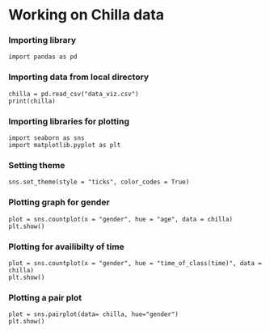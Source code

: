 # Working on Chilla data

### Importing library
```
import pandas as pd
```
### Importing data from local directory
```
chilla = pd.read_csv("data_viz.csv")
print(chilla)
```
### Importing libraries for plotting
```
import seaborn as sns
import matplotlib.pyplot as plt
```
### Setting theme
```
sns.set_theme(style = "ticks", color_codes = True)
```
### Plotting graph for gender
```
plot = sns.countplot(x = "gender", hue = "age", data = chilla)
plt.show()
```
### Plotting for availibilty of time
```
plot = sns.countplot(x = "gender", hue = "time_of_class(time)", data = chilla)
plt.show()
```
### Plotting a pair plot
```
plot = sns.pairplot(data= chilla, hue="gender")
plt.show()
```
